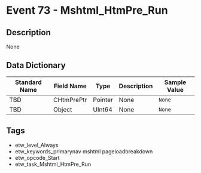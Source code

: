 # Event 73 - Mshtml_HtmPre_Run

## Description
None

## Data Dictionary
|Standard Name|Field Name|Type|Description|Sample Value|
|---|---|---|---|---|
|TBD|CHtmPrePtr|Pointer|None|`None`|
|TBD|Object|UInt64|None|`None`|

## Tags
* etw_level_Always
* etw_keywords_primarynav mshtml pageloadbreakdown
* etw_opcode_Start
* etw_task_Mshtml_HtmPre_Run